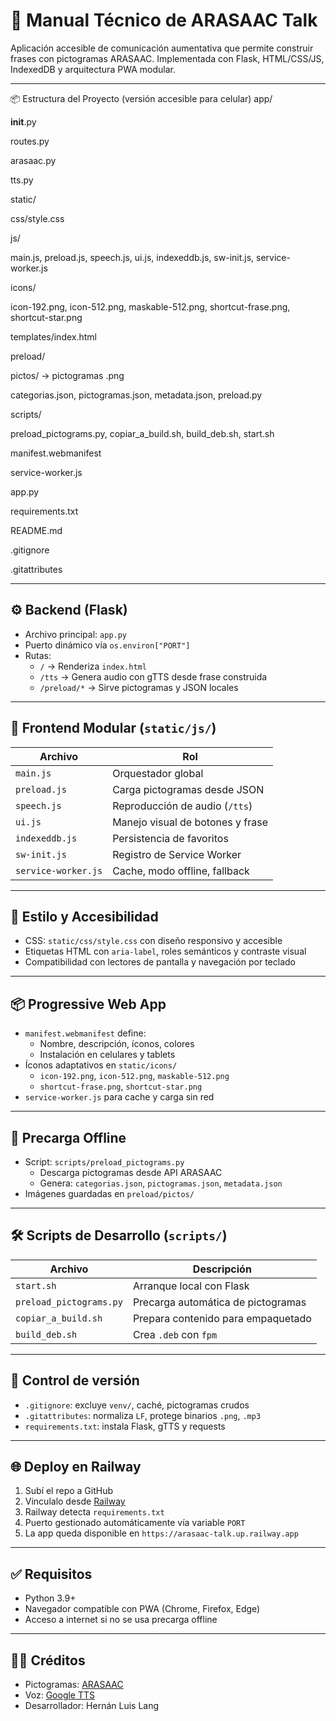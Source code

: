 # 🧠 Manual Técnico de ARASAAC Talk

Aplicación accesible de comunicación aumentativa que permite construir frases con pictogramas ARASAAC. Implementada con Flask, HTML/CSS/JS, IndexedDB y arquitectura PWA modular.

---

📦 Estructura del Proyecto (versión accesible para celular)
app/

__init__.py

routes.py

arasaac.py

tts.py

static/

css/style.css

js/

main.js, preload.js, speech.js, ui.js, indexeddb.js, sw-init.js, service-worker.js

icons/

icon-192.png, icon-512.png, maskable-512.png, shortcut-frase.png, shortcut-star.png

templates/index.html

preload/

pictos/ → pictogramas .png

categorias.json, pictogramas.json, metadata.json, preload.py

scripts/

preload_pictograms.py, copiar_a_build.sh, build_deb.sh, start.sh

manifest.webmanifest

service-worker.js

app.py

requirements.txt

README.md

.gitignore

.gitattributes

---

## ⚙️ Backend (Flask)

- Archivo principal: `app.py`
- Puerto dinámico vía `os.environ["PORT"]`
- Rutas:
  - `/` → Renderiza `index.html`
  - `/tts` → Genera audio con gTTS desde frase construida
  - `/preload/*` → Sirve pictogramas y JSON locales

---

## 🧩 Frontend Modular (`static/js/`)

| Archivo           | Rol                                |
|-------------------|-------------------------------------|
| `main.js`         | Orquestador global                  |
| `preload.js`      | Carga pictogramas desde JSON        |
| `speech.js`       | Reproducción de audio (`/tts`)      |
| `ui.js`           | Manejo visual de botones y frase    |
| `indexeddb.js`    | Persistencia de favoritos           |
| `sw-init.js`      | Registro de Service Worker          |
| `service-worker.js` | Cache, modo offline, fallback     |

---

## 🎨 Estilo y Accesibilidad

- CSS: `static/css/style.css` con diseño responsivo y accesible
- Etiquetas HTML con `aria-label`, roles semánticos y contraste visual
- Compatibilidad con lectores de pantalla y navegación por teclado

---

## 📦 Progressive Web App

- `manifest.webmanifest` define:
  - Nombre, descripción, íconos, colores
  - Instalación en celulares y tablets
- Íconos adaptativos en `static/icons/`
  - `icon-192.png`, `icon-512.png`, `maskable-512.png`
  - `shortcut-frase.png`, `shortcut-star.png`
- `service-worker.js` para cache y carga sin red

---

## 💾 Precarga Offline

- Script: `scripts/preload_pictograms.py`
  - Descarga pictogramas desde API ARASAAC
  - Genera: `categorias.json`, `pictogramas.json`, `metadata.json`
- Imágenes guardadas en `preload/pictos/`

---

## 🛠️ Scripts de Desarrollo (`scripts/`)

| Archivo                  | Descripción                     |
|--------------------------|----------------------------------|
| `start.sh`               | Arranque local con Flask         |
| `preload_pictograms.py` | Precarga automática de pictogramas |
| `copiar_a_build.sh`      | Prepara contenido para empaquetado |
| `build_deb.sh`           | Crea `.deb` con `fpm`            |

---

## 🔐 Control de versión

- `.gitignore`: excluye `venv/`, caché, pictogramas crudos
- `.gitattributes`: normaliza `LF`, protege binarios `.png`, `.mp3`
- `requirements.txt`: instala Flask, gTTS y requests

---

## 🌐 Deploy en Railway

1. Subí el repo a GitHub
2. Vinculalo desde [Railway](https://railway.app)
3. Railway detecta `requirements.txt`
4. Puerto gestionado automáticamente vía variable `PORT`
5. La app queda disponible en `https://arasaac-talk.up.railway.app`

---

## ✅ Requisitos

- Python 3.9+
- Navegador compatible con PWA (Chrome, Firefox, Edge)
- Acceso a internet si no se usa precarga offline

---

## 👨‍👦 Créditos

- Pictogramas: [ARASAAC](https://arasaac.org)
- Voz: [Google TTS](https://pypi.org/project/gTTS/)
- Desarrollador: Hernán Luis Lang
